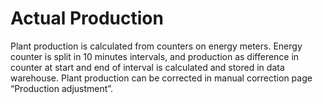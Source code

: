 # Actual Production

Plant production is calculated from counters on energy meters. Energy counter is split in 10 minutes intervals, and production as difference in counter at start and end of interval is calculated and stored in data warehouse. 
Plant production can be corrected in manual correction page “Production adjustment”.
